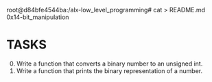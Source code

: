 root@d84bfe4544ba:/alx-low_level_programming# cat > README.md
0x14-bit_manipulation
# TASKS
0. Write a function that converts a binary number to an unsigned int.
1. Write a function that prints the binary representation of a number.
